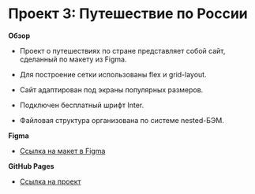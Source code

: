 # Проект 3: Путешествие по России

**Обзор**

* Проект о путешествиях по стране представляет собой сайт, сделанный по макету из Figma. 

* Для построение сетки использованы flex и grid-layout. 

* Сайт адаптирован под экраны популярных размеров. 

* Подключен бесплатный шрифт Inter. 

* Файловая структура организована по системе nested-БЭМ.

**Figma**

* [Ссылка на макет в Figma](https://www.figma.com/file/OyRWEjU6wBwRe1hapzQoLx/Sprint-3%3A-Russia-%2F-desktop-%2B-mobile?node-id=28503%3A0)

**GitHub Pages**

* [Ссылка на проект](https://kozhevatova.github.io/russian-travel/index.html)
